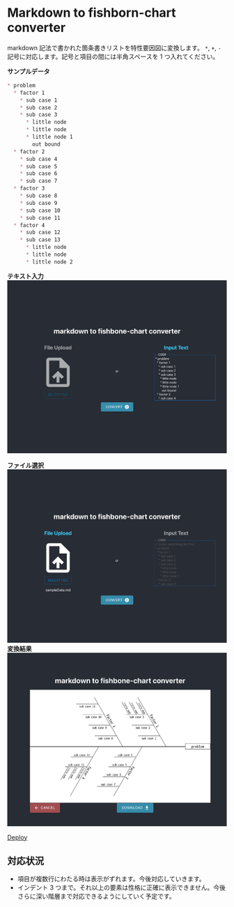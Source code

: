 # Markdown to fishborn-chart converter

markdown 記法で書かれた箇条書きリストを特性要因図に変換します。
`*`, `+`, `-` 記号に対応します。記号と項目の間には半角スペースを 1 つ入れてください。

**サンプルデータ**

```markdown:sampleData.md
* problem
  * factor 1
    * sub case 1
    * sub case 2
    * sub case 3
      * little node
      * little node
      * little node 1
        out bound
  * factor 2
    * sub case 4
    * sub case 5
    * sub case 6
    * sub case 7
  * factor 3
    * sub case 8
    * sub case 9
    * sub case 10
    * sub case 11
  * factor 4
    * sub case 12
    * sub case 13
      * little node
      * little node
      * little node 2
```

**テキスト入力**
![テキスト入力](./public/text-to-chart.png)

**ファイル選択**
![ファイル選択](./public/file-to-chart.png)
**変換結果**
![変更結果](./public/converted.png)

[Deploy](https://kohjean.github.io/markdown-to-fishborn-chart-converter/)

## 対応状況

- 項目が複数行にわたる時は表示がずれます。今後対応していきます。
- インデント 3 つまで。それ以上の要素は性格に正確に表示できません。今後さらに深い階層まで対応できるようにしていく予定です。
